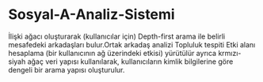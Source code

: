 # Sosyal-A-Analiz-Sistemi
İlişki ağacı oluşturarak (kullanıcılar için) Depth-first arama ile belirli mesafedeki arkadaşları bulur.Ortak arkadaş analizi Topluluk tespiti Etki alanı hesaplama (bir kullanıcının ağ üzerindeki etkisi)  yürütülür ayrıca krmızı-siyah ağaç veri yapısı kullanılarak, kullanıcıların kimlik bilgilerine göre dengeli bir arama yapısı oluşturulur.
